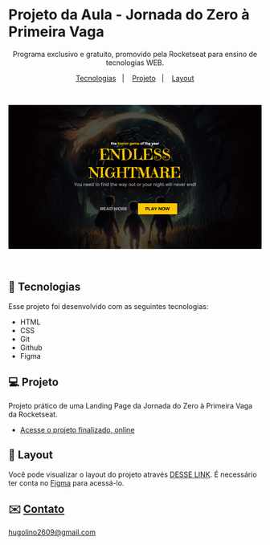 <h1>Projeto da Aula - Jornada do Zero à Primeira Vaga</h1>

<p align="center">
Programa exclusivo e gratuito, promovido pela Rocketseat para ensino de tecnologias WEB.</a>
</p>

<p align="center">
  <a href="#-tecnologias">Tecnologias</a>&nbsp;&nbsp;&nbsp;|&nbsp;&nbsp;&nbsp;
  <a href="#-projeto">Projeto</a>&nbsp;&nbsp;&nbsp;|&nbsp;&nbsp;&nbsp;
  <a href="#-layout">Layout</a>
</p>

<br>

<p align="center">
  <img alt="projeto Mobile First" src=".github/preview.png">
</p>

<br>

## 🚀 Tecnologias

Esse projeto foi desenvolvido com as seguintes tecnologias:

- HTML 
- CSS
- Git 
- Github
- Figma

## 💻 Projeto

Projeto prático de uma Landing Page da Jornada do Zero à Primeira Vaga da Rocketseat.

- [Acesse o projeto finalizado, online](https://links.hugolino.dev/)

## 🔖 Layout

Você pode visualizar o layout do projeto através [DESSE LINK](https://www.figma.com/file/cYYQUjCyTw6gCqCkMoNvF5/Horror-Game-LP-(Community)?node-id=6%3A39&t=MTxkjUyvc2q3VqeH-0). É necessário ter conta no [Figma](https://figma.com) para acessá-lo.


## ✉️ [Contato](https://links.hugolino.dev) 

hugolino2609@gmail.com